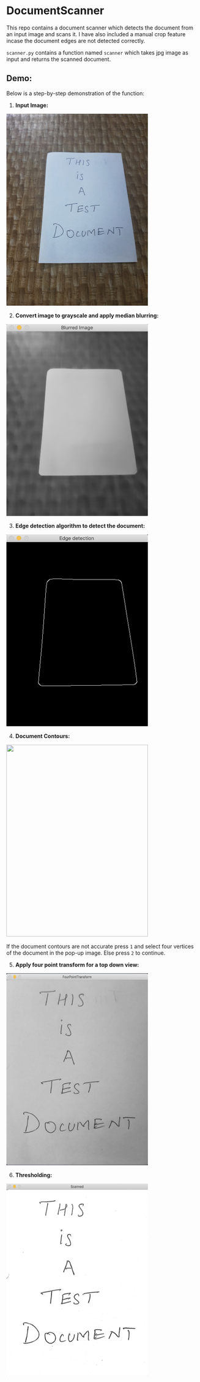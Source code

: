 # DocumentScanner
This repo contains a document scanner which detects the document from an input image and scans it. I have also included a manual crop feature incase the document edges are not detected correctly.

`scanner.py` contains a function named `scanner` which takes jpg image as input and returns the scanned document. 

## Demo:
Below is a step-by-step demonstration of the function:

1. **Input Image:**

<img src="SampleImages/test_img_1.jpg" width="370" height ="500">

2. **Convert image to grayscale and apply median blurring:**

<img src="SampleImages/Blurred.png" width="370" height ="500">

3. **Edge detection algorithm to detect the document:**

<img src="SampleImages/EdgeDetection.png" width="370" height ="500">

4. **Document Contours:**

<img src="SampleImages/DocumnetContours.png" width="370" height ="500">

If the document contours are not accurate press `1` and select four vertices of the document in the pop-up image. Else press `2` to continue.

5. **Apply four point transform for a top down view:**

<img src="SampleImages/FourPointTransform.png" width="370" height ="500">

6. **Thresholding:**

<img src="SampleImages/ScannedImage.png" width="370" height ="500">
